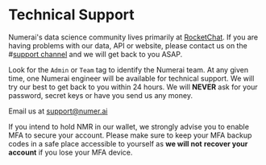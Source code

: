 # Technical Support

Numerai's data science community lives primarily at [RocketChat](https://community.numer.ai/). If you are having problems with our data, API or website, please contact us on the \#[support channel](https://community.numer.ai/channel/support) and we will get back to you ASAP.

Look for the `Admin` or `Team` tag to identify the Numerai team. At any given time, one Numerai engineer will be available for technical support. We will try our best to get back to you within 24 hours. We will **NEVER** ask for your password, secret keys or have you send us any money.

Email us at support@numer.ai

If you intend to hold NMR in our wallet, we strongly advise you to enable MFA to secure your account. Please make sure to keep your MFA backup codes in a safe place accessible to yourself as **we will not** **recover your account** if you lose your MFA device.

​
